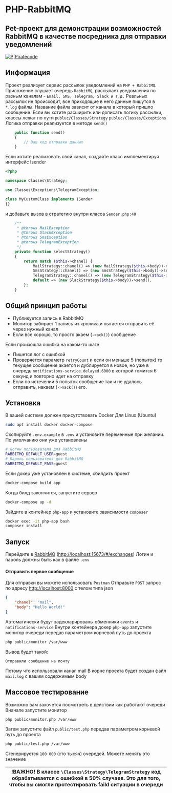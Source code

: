 # PHP-RabbitMQ
## Pet-проект для демонстрации возможностей RabbitMQ в качестве посредника для отправки уведомлений

[![P|Piratecode](https://piratecode.ru/img/elements/header/_logo.svg)](https://piratecode.ru)

## Информация
Проект реализует сервис рассылок уведомлений на `PHP + RabbitMQ`. Приложение слушает очередь `RabbitMQ`, рассылает уведомления по разным каналам - `Email, SMS, Telegram, Slack и т.д.`
Реальных рассылок не происходит, все приходящие в него данные пишутся в `*.log` файлы. Название файла зависит от канала в который пришло сообщение.
Если вы хотите расширить или дописать логику рассылки, классы лежат по пути
`publuc/Classes/Strategy`
`publuc/Classes/Exceptions`
Логика отправки реализуется в методе `send()`
```php
    public function send()
    {
        // Ваш код отправки данных
    }
```
Если хотите реализовать свой канал, создайте класс имплементируя интерфейс Isender
```php
<?php

namespace Classes\Strategy;

use Classes\Exceptions\TelegramException;

class MyCustomClass implements ISender
{}
```
и добавьте вызов в стратегию внутри класса `Sender.php:40`
```php
    /**
     * @throws MailException
     * @throws SlackException
     * @throws SmsException
     * @throws TelegramException
     */
    private function selectStrategy()
    {
        return match ($this->chanel) {
            MailStrategy::chanel() => (new MailStrategy($this->body))->send(),
            SmsStrategy::chanel() => (new SmsStrategy($this->body))->send(),
            TelegramStrategy::chanel() => (new TelegramStrategy($this->body))->send(),
            default => (new SlackStrategy($this->body))->send(),
        };
    }
```
## Общий принцип работы
- Публикуется запись в RabbitMQ
- Монитор забирает 1 запись из кролика и пытается отправить её через нужный канал
- Если все хорошо, то просто акаем (`->ack()`) сообщение

Если произошла ошибка на каком-то шаге
- Пишется лог с ошибкой
- Проверяется параметр `retryCount` и если он меньше 5 (попыток) то текущее сообщение акается и дублируется в новое, но уже в очередь `notifications-service.delayed.6000` в которой томится 6 секунд и повторно идет на отправку
- Если по истечении 5 попыток сообщение так и не удалось отправить, накаем (`->nack()`) его.

## Установка

В вашей системе должен присутствовать Docker
Для Linux (Ubuntu)
```sh
sudo apt install docker docker-compose
```
Скопируйте `.env.example` в `.env` и установите переменные при желании. По умолчанию они уже установлены
```sh
# Логин пользователя для RabbitMQ
RABBITMQ_DEFAULT_USER=guest
# Пароль пользователя для RabbitMQ
RABBITMQ_DEFAULT_PASS=guest
```
Если докер уже установлен в системе, сбилдить проект
```bash
docker-compose build app
```
Когда билд закончится, запустите сервер
```bash
docker-compose up -d
```
Зайдите в контейнер `php-app` и установите зависимости `composer`
```bash
docker exec -it php-app bash
composer install
```

## Запуск

Перейдите в [RabbitMQ](http://localhost:15673/#/exchanges) ([http://localhost:15673/#/exchanges](http://localhost:15673/#/exchanges))
Логин и пароль должны быть как в файле `.env`

#### Отправить первое сообщение
Для отправки вы можете использовать `Postman`
Отправьте `POST` запрос по адресу [http://localhost:8000](http://localhost:8000) с телом типа json
```json
{
    "chanel": "mail",
    "body": "Hello World!"
}
```
Автоматически будут задекларированы обменники `events` и `notifications-service`
Внутри контейнера докер `php-app` запустите монитор очереди передав параметром корневой путь до проекта
```bash
php public/monitor /var/www
```
Вывод будет такой:
```
Отправили сообщение на почту
```
Потому что использовали канал mail
В корне проекта будет создан файл `mail.log` с вашим содержимым body

## Массовое тестирование
Возможно вам захочется посмотреть в действии как работают очереди
Вначале запустите монитор
```bash
php public/monitor.php /var/www
```
Затем запустите файл `public/test.php` передав параметром корневой путь до проекта
```bash
php public/test.php /var/www
```
Сгенерируется `100 000` (сто тысяч) очередей. Можете менять это значение

| !ВАЖНО!  В классе `\Classes\Strategy\TelegramStrategy` код обрабатывается с ошибкой в 50% случаев. Это для того, чтобы вы смогли протестировать faild ситуации в очереди |
|--------------------------------------------------------------------------------------------------------------------------------------------------------------------------|